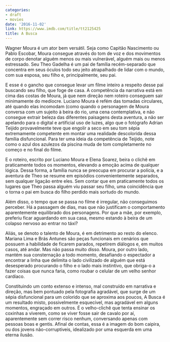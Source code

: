 ```yaml
---
categories:
- draft
- movies
date: '2016-11-02'
link: https://www.imdb.com/title/tt2125425
title: A Busca
---
```


Wagner Moura é um ator bem versátil. Seja como Capitão Nascimento ou Pablo Escobar, Moura consegue através do tom de voz e dos movimentos de corpo denotar alguém menos ou mais vulnerável, alguém mais ou menos estressado. Seu Theo Gadelha é um pai de família recém-separado que concentra em seus óculos todo seu jeito atrapalhado de lidar com o mundo, com sua esposa, seu filho e, principalmente, seu pai.

E esse é o gancho que consegue levar um filme inteiro a respeito desse pai buscando seu filho, que foge de casa. A competência da narrativa está em cima das costas de Moura, já que nem direção nem roteiro conseguem sair minimamente do medíocre. Luciano Moura é refém das tomadas circulares, até quando elas incomodam (como quando o personagem de Moura conversa com um sujeito à beira do rio, uma cena contemplativa, e não consegue extrair beleza das diferentes paisagens desta aventura, a não ser apelando para o digital e artificial uso de luzes, algo que o fotógrafo Adrian Teijido provavelmente teve que engolir a seco em seu tom sépia extremamente competente em montar uma realidade descolorida dessa família disfuncional. Para ter uma ideia da competência de Teijido, note como o azul dos azulezos da piscina muda de tom completamente no começo e no final do filme.

E o roteiro, escrito por Luciano Moura e Elena Soarez, beira o clichê em praticamente todos os momentos, elevando a emoção acima de qualquer lógica. Dessa forma, a família nunca se preocupa em procurar a polícia, e a aventura de Theo se resume em episódios convenientemente separados, sem qualquer ligação entre eles. Sem contar que em praticamente todos os lugares que Theo passa alguém viu passar seu filho, uma coincidência que o torna o pai em busca do filho perdido mais sortudo do mundo.

Além disso, o tempo que se passa no filme é irregular, não conseguimos perceber. Há a passagem de dias, mas que não justificam o comportamento aparentemente equilibrado dos personagens. Por que a mãe, por exemplo, preferiu ficar aguardando em sua casa, mesmo estando à beira de um colapso nervoso ao entrar no táxi?

Aliás, se denoto o talento de Moura, é em detrimento ao resto do elenco. Mariana Lima e Brás Antunes são peças funcionais em cenários que possuem a habilidade de ficarem parados, repetirem diálogos e, em muitos casos, até andar. Mas não passa muito disso. Moura, por outro lado, mantém sua consternação a todo momento, desafiando o espectador a encontrar a linha que delimita o lado civilizado de alguém que está desesperado procurando o filho e o lado mais instintivo, que obriga-o a fazer coisas que nunca faria, como roubar o celular de um velho senhor cardíaco.

Constituindo um conto extenso e intenso, mal construído em narrativa e direção, mas bem pontuado pela fotografia agradável, que surge de um sépia disfuncional para um colorido que se aproxima aos poucos, A Busca é um resultado misto, possivelmente esquecível, mas agradável em alguns momentos, engraçado em outros. É o velho-clichê que tenta ensinar os coxinhas a viverem, como se viver fosse sair de cavalo por aí, aparentemente sem correr risco nenhum, conversando apenas com pessoas boas e gentis. Afinal de contas, essa é a imagem do bom caipira, ou dos jovens não-corruptíveis, idealizado por uma esquerda em uma eterna ilusão.